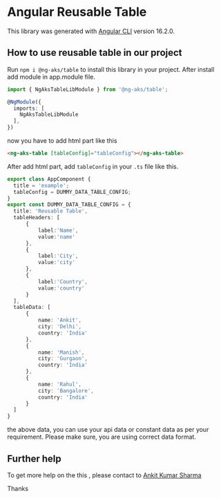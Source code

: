 # Angular Reusable Table

This library was generated with [Angular CLI](https://github.com/angular/angular-cli) version 16.2.0.

## How to use reusable table in our project

Run `npm i @ng-aks/table` to install this library in your project. After install add module in app.module file.

```ts
import { NgAksTableLibModule } from '@ng-aks/table';

@NgModule({
  imports: [
    NgAksTableLibModule
  ],
}) 
```

now you have to add html part like this

```html
<ng-aks-table [tableConfig]="tableConfig"></ng-aks-table>
```
After add html part, add `tableConfig` in your `.ts` file like this.
```ts
export class AppComponent {
  title = 'example';
  tableConfig = DUMMY_DATA_TABLE_CONFIG;
}
export const DUMMY_DATA_TABLE_CONFIG = {
  title: 'Reusable Table',
  tableHeaders: [
      {
          label:'Name',
          value:'name'
      },
      {
          label:'City',
          value:'city'
      },
      {
          label:'Country',
          value:'country'
      }
  ],
  tableData: [
      {
          name: 'Ankit',
          city: 'Delhi',
          country: 'India'
      },
      {
          name: 'Manish',
          city: 'Gurgaon',
          country: 'India'
      },
      {
          name: 'Rahul',
          city: 'Bangalore',
          country: 'India'
      }
  ]
}
```
the above data, you can use your api data or constant data as per your requirement.
Please make sure, you are using correct data format.

## Further help

To get more help on the this , please contact to [Ankit Kumar Sharma](https://www.ankitkumarsharma.com/)

Thanks
